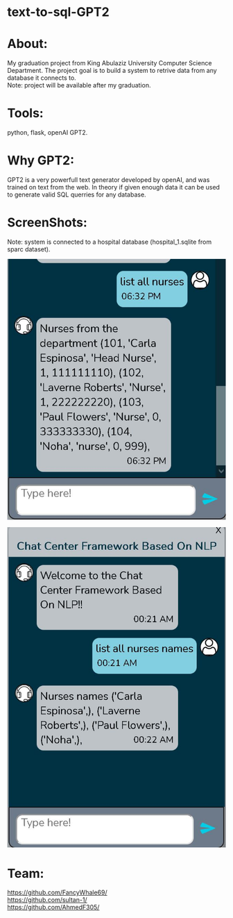 # text-to-sql-GPT2  

# About:  
My graduation project from King Abulaziz University Computer Science Department. The project goal is to build a system to retrive data from any database
it connects to.  
Note: project will be available after my graduation.

# Tools:  
python, flask, openAI GPT2.  

# Why GPT2:  
GPT2 is a very powerfull text generator developed by openAI, and was trained on text from the web. In theory if given enough data it can be used to generate valid SQL querries for any database.  
  
# ScreenShots:  
Note: system is connected to a hospital database (hospital_1.sqlite from sparc dataset).  

![img1](pic4.JPG)  
  
    
![img2](image2.JPG)  
  
    
# Team:  
https://github.com/FancyWhale69/  
https://github.com/sultan-1/  
https://github.com/AhmedF305/

